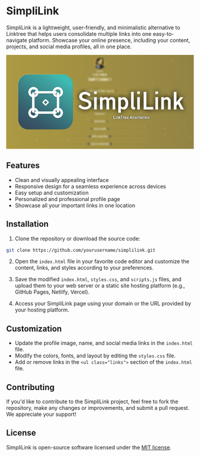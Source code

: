 # SimpliLink

SimpliLink is a lightweight, user-friendly, and minimalistic alternative to Linktree that helps users consolidate multiple links into one easy-to-navigate platform. Showcase your online presence, including your content, projects, and social media profiles, all in one place.

![SimpliLink Preview](./preview.png)

## Features

- Clean and visually appealing interface
- Responsive design for a seamless experience across devices
- Easy setup and customization
- Personalized and professional profile page
- Showcase all your important links in one location

## Installation

1. Clone the repository or download the source code:

```bash
git clone https://github.com/yourusername/simplilink.git
```

2. Open the `index.html` file in your favorite code editor and customize the content, links, and styles according to your preferences.

3. Save the modified `index.html`, `styles.css`, and `scripts.js` files, and upload them to your web server or a static site hosting platform (e.g., GitHub Pages, Netlify, Vercel).

4. Access your SimpliLink page using your domain or the URL provided by your hosting platform.

## Customization

- Update the profile image, name, and social media links in the `index.html` file.
- Modify the colors, fonts, and layout by editing the `styles.css` file.
- Add or remove links in the `<ul class="links">` section of the `index.html` file.

## Contributing

If you'd like to contribute to the SimpliLink project, feel free to fork the repository, make any changes or improvements, and submit a pull request. We appreciate your support!

## License

SimpliLink is open-source software licensed under the [MIT license](LICENSE).
